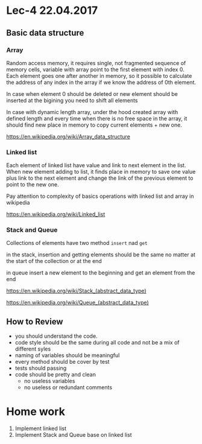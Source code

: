 # Lec-4 22.04.2017

## Basic data structure

### Array

Random access memory, it requires single, not fragmented sequence of memory cells, variable with array point to the first element with index 0. 
Each element goes one after another in memory, so it possible to calculate the address of any index in the array if we know the address of 0th element.

In case when element 0 should be deleted or new element should be inserted at the bigining you need to shift all elements

In case with dynamic length array, under the hood created array with defined length and every time when there is no free space in the array, it should find new place in memory to copy current elements + new one.

https://en.wikipedia.org/wiki/Array_data_structure

### Linked list

Each element of linked list have value and link to next element in the list.
When new element adding to list, it finds place in memory to save one value plus link to the next element and change the link of the previous element to point to the new one.

Pay attention to complexity of basics operations with linked list and array in wikipedia

https://en.wikipedia.org/wiki/Linked_list

### Stack and Queue

Collections of elements have two method `insert` nad `get`

in the stack, insertion and getting elements should be the same no matter at the start of the collection or at the end

in queue insert a new element to the beginning and get an element from the end


https://en.wikipedia.org/wiki/Stack_(abstract_data_type)

https://en.wikipedia.org/wiki/Queue_(abstract_data_type)


## How to Review

- you should understand the code.
- code style should be the same during all code and not be a mix of different syles
- naming of variables should be meaningful
- every method should be cover by test
- tests should passing
- code should be pretty and clean
    - no useless variables
    - no useless or redundant comments

# Home work

1. Implement linked list
2. Implement Stack and Queue base on linked list 
